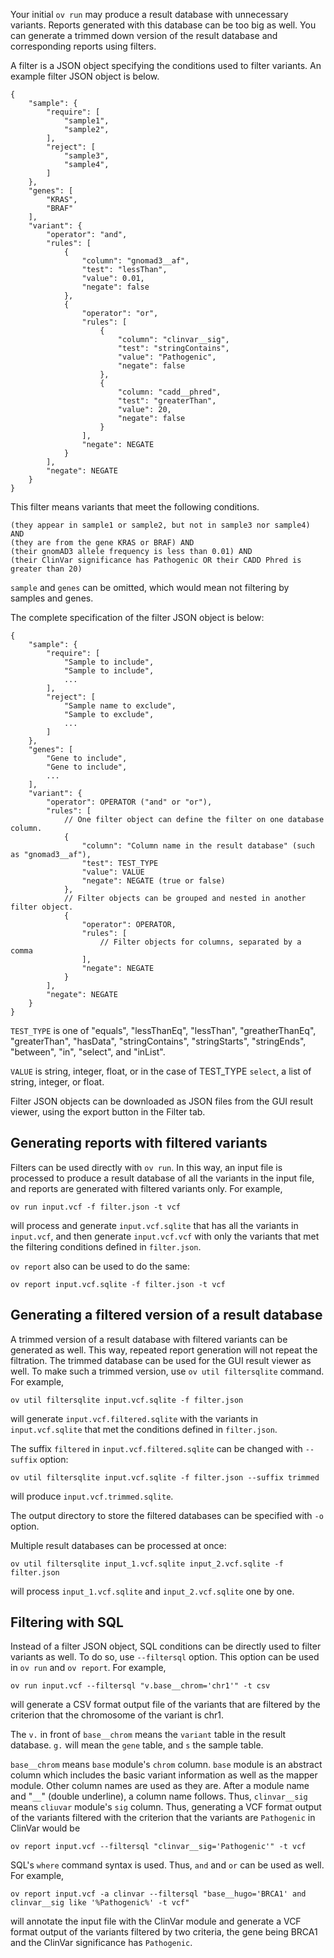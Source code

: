 Your initial `ov run` may produce a result database with unnecessary variants. Reports generated with this database can be too big as well. You can generate a trimmed down version of the result database and corresponding reports using filters.

A filter is a JSON object specifying the conditions used to filter variants. An example filter JSON object is below.

```
{
    "sample": {
        "require": [
            "sample1",
            "sample2",
        ],
        "reject": [
            "sample3",
            "sample4",
        ]
    },
    "genes": [
        "KRAS",
        "BRAF"
    ],
    "variant": {
        "operator": "and",
        "rules": [
            {
                "column": "gnomad3__af",
                "test": "lessThan",
                "value": 0.01,
                "negate": false
            },
            {
                "operator": "or",
                "rules": [
                    {
                        "column": "clinvar__sig",
                        "test": "stringContains",
                        "value": "Pathogenic",
                        "negate": false
                    },
                    {
                        "column: "cadd__phred",
                        "test": "greaterThan",
                        "value": 20,
                        "negate": false
                    }
                ],
                "negate": NEGATE
            }
        ],
        "negate": NEGATE
    }
}
```
This filter means variants that meet the following conditions.

```
(they appear in sample1 or sample2, but not in sample3 nor sample4) AND
(they are from the gene KRAS or BRAF) AND
(their gnomAD3 allele frequency is less than 0.01) AND
(their ClinVar significance has Pathogenic OR their CADD Phred is greater than 20)
```

`sample` and `genes` can be omitted, which would mean not filtering by samples and genes.

The complete specification of the filter JSON object is below:

```
{
    "sample": {
        "require": [
            "Sample to include",
            "Sample to include",
            ...
        ],
        "reject": [
            "Sample name to exclude",
            "Sample to exclude",
            ...
        ]
    },
    "genes": [
        "Gene to include",
        "Gene to include",
        ...
    ],
    "variant": {
        "operator": OPERATOR ("and" or "or"),
        "rules": [
            // One filter object can define the filter on one database column.
            {
                "column": "Column name in the result database" (such as "gnomad3__af"),
                "test": TEST_TYPE
                "value": VALUE
                "negate": NEGATE (true or false)
            },
            // Filter objects can be grouped and nested in another filter object.
            {
                "operator": OPERATOR,
                "rules": [
                    // Filter objects for columns, separated by a comma
                ],
                "negate": NEGATE
            }
        ],
        "negate": NEGATE
    }
}

```

`TEST_TYPE` is one of "equals", "lessThanEq", "lessThan", "greatherThanEq", "greaterThan", "hasData", "stringContains", "stringStarts", "stringEnds", "between", "in", "select", and "inList".

`VALUE` is string, integer, float, or in the case of TEST\_TYPE `select`, a list of string, integer, or float.

Filter JSON objects can be downloaded as JSON files from the GUI result viewer, using the export button in the Filter tab.

## Generating reports with filtered variants

Filters can be used directly with `ov run`. In this way, an input file is processed to produce a result database of all the variants in the input file, and reports are generated with filtered variants only. For example,

```
ov run input.vcf -f filter.json -t vcf
```

will process and generate `input.vcf.sqlite` that has all the variants in `input.vcf`, and then generate `input.vcf.vcf` with only the variants that met the filtering conditions defined in `filter.json`.

`ov report` also can be used to do the same:

```
ov report input.vcf.sqlite -f filter.json -t vcf
```

## Generating a filtered version of a result database

A trimmed version of a result database with filtered variants can be generated as well. This way, repeated report generation will not repeat the filtration. The trimmed database can be used for the GUI result viewer as well. To make such a trimmed version, use `ov util filtersqlite` command. For example,

```
ov util filtersqlite input.vcf.sqlite -f filter.json
```

will generate `input.vcf.filtered.sqlite` with the variants in `input.vcf.sqlite` that met the conditions defined in `filter.json`.

The suffix `filtered` in `input.vcf.filtered.sqlite` can be changed with `--suffix` option:

```
ov util filtersqlite input.vcf.sqlite -f filter.json --suffix trimmed
```

will produce `input.vcf.trimmed.sqlite`.

The output directory to store the filtered databases can be specified with `-o` option. 

Multiple result databases can be processed at once:

```
ov util filtersqlite input_1.vcf.sqlite input_2.vcf.sqlite -f filter.json
```
will process `input_1.vcf.sqlite` and `input_2.vcf.sqlite` one by one.

## Filtering with SQL

Instead of a filter JSON object, SQL conditions can be directly used to filter variants as well. To do so, use `--filtersql` option. This option can be used in `ov run` and `ov report`. For example,

```
ov run input.vcf --filtersql "v.base__chrom='chr1'" -t csv
```

will generate a CSV format output file of the variants that are filtered by the criterion that the chromosome of the variant is chr1.

The `v.` in front of `base__chrom` means the `variant` table in the result database. `g.` will mean the `gene` table, and `s` the sample table.

`base__chrom` means `base` module's `chrom` column. `base` module is an abstract column which includes the basic variant information as well as the mapper module. Other column names are used as they are. After a module name and "`__`" (double underline), a column name follows. Thus, `clinvar__sig` means `cliuvar` module's `sig` column. Thus, generating a VCF format output of the variants filtered with the criterion that the variants are `Pathogenic` in ClinVar would be

```
ov report input.vcf --filtersql "clinvar__sig='Pathogenic'" -t vcf
```

SQL's `where` command syntax is used. Thus, `and` and `or` can be used as well. For example,

```
ov report input.vcf -a clinvar --filtersql "base__hugo='BRCA1' and clinvar__sig like '%Pathogenic%' -t vcf"
```

will annotate the input file with the ClinVar module and generate a VCF format output of the variants filtered by two criteria, the gene being BRCA1 and the ClinVar significance has `Pathogenic`.
